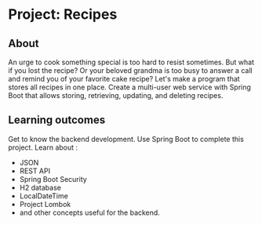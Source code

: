 # Project: Recipes

## About

An urge to cook something special is too hard to resist sometimes. But what if you lost the recipe? Or your beloved
grandma is too busy to answer a call and remind you of your favorite cake recipe? Let's make a program that stores all
recipes in one place. Create a multi-user web service with Spring Boot that allows storing, retrieving, updating, and
deleting recipes.

## Learning outcomes

Get to know the backend development. Use Spring Boot to complete this project. Learn about :
* JSON
* REST API
* Spring Boot Security
* H2 database
* LocalDateTime
* Project Lombok
* and other concepts useful for the backend.
